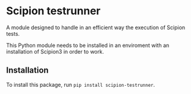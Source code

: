 # Scipion testrunner
A module designed to handle in an efficient way the execution of Scipion tests.

This Python module needs to be installed in an enviroment with an installation of Scipion3 in order to work.

## Installation
To install this package, run `pip install scipion-testrunner`.
